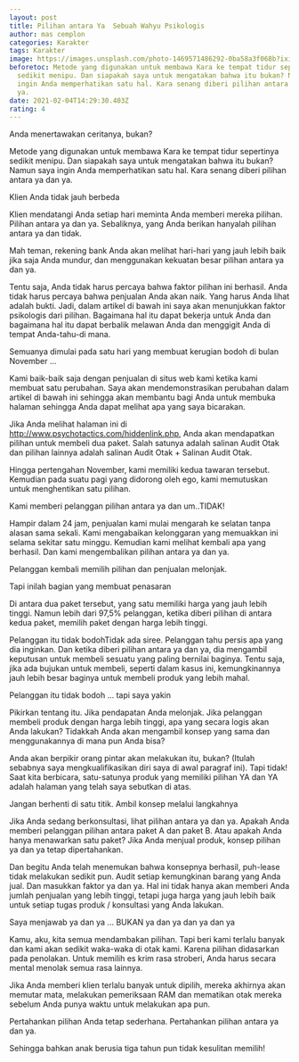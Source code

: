 ```yaml
---
layout: post
title: Pilihan antara Ya  Sebuah Wahyu Psikologis
author: mas cemplon
categories: Karakter
tags: Karakter
image: https://images.unsplash.com/photo-1469571486292-0ba58a3f068b?ixid=MXwxMjA3fDB8MHxwaG90by1wYWdlfHx8fGVufDB8fHw%3D&ixlib=rb-1.2.1&auto=format&fit=crop&w=750&q=80
beforetoc: Metode yang digunakan untuk membawa Kara ke tempat tidur sepertinya
  sedikit menipu. Dan siapakah saya untuk mengatakan bahwa itu bukan? Namun saya
  ingin Anda memperhatikan satu hal. Kara senang diberi pilihan antara ya dan
  ya.
date: 2021-02-04T14:29:30.403Z
rating: 4
---
```

Anda menertawakan ceritanya, bukan?

Metode yang digunakan untuk membawa Kara ke tempat tidur sepertinya sedikit menipu. Dan siapakah saya untuk mengatakan bahwa itu bukan? Namun saya ingin Anda memperhatikan satu hal. Kara senang diberi pilihan antara ya dan ya.

Klien Anda tidak jauh berbeda

Klien mendatangi Anda setiap hari meminta Anda memberi mereka pilihan. Pilihan antara ya dan ya. Sebaliknya, yang Anda berikan hanyalah pilihan antara ya dan tidak.

Mah teman, rekening bank Anda akan melihat hari-hari yang jauh lebih baik jika saja Anda mundur, dan menggunakan kekuatan besar pilihan antara ya dan ya.

Tentu saja, Anda tidak harus percaya bahwa faktor pilihan ini berhasil. Anda tidak harus percaya bahwa penjualan Anda akan naik. Yang harus Anda lihat adalah bukti. Jadi, dalam artikel di bawah ini saya akan menunjukkan faktor psikologis dari pilihan. Bagaimana hal itu dapat bekerja untuk Anda dan bagaimana hal itu dapat berbalik melawan Anda dan menggigit Anda di tempat Anda-tahu-di mana.

Semuanya dimulai pada satu hari yang membuat kerugian bodoh di bulan November ...

Kami baik-baik saja dengan penjualan di situs web kami ketika kami membuat satu perubahan. Saya akan mendemonstrasikan perubahan dalam artikel di bawah ini sehingga akan membantu bagi Anda untuk membuka halaman sehingga Anda dapat melihat apa yang saya bicarakan.

Jika Anda melihat halaman ini di http://www.psychotactics.com/hiddenlink.php, Anda akan mendapatkan pilihan untuk membeli dua paket. Salah satunya adalah salinan Audit Otak dan pilihan lainnya adalah salinan Audit Otak + Salinan Audit Otak.

Hingga pertengahan November, kami memiliki kedua tawaran tersebut. Kemudian pada suatu pagi yang didorong oleh ego, kami memutuskan untuk menghentikan satu pilihan.

Kami memberi pelanggan pilihan antara ya dan um..TIDAK!

Hampir dalam 24 jam, penjualan kami mulai mengarah ke selatan tanpa alasan sama sekali. Kami mengabaikan kelonggaran yang memuakkan ini selama sekitar satu minggu. Kemudian kami melihat kembali apa yang berhasil. Dan kami mengembalikan pilihan antara ya dan ya.

Pelanggan kembali memilih pilihan dan penjualan melonjak.

Tapi inilah bagian yang membuat penasaran

Di antara dua paket tersebut, yang satu memiliki harga yang jauh lebih tinggi. Namun lebih dari 97,5% pelanggan, ketika diberi pilihan di antara kedua paket, memilih paket dengan harga lebih tinggi.

Pelanggan itu tidak bodohTidak ada siree. Pelanggan tahu persis apa yang dia inginkan. Dan ketika diberi pilihan antara ya dan ya, dia mengambil keputusan untuk membeli sesuatu yang paling bernilai baginya. Tentu saja, jika ada bujukan untuk membeli, seperti dalam kasus ini, kemungkinannya jauh lebih besar baginya untuk membeli produk yang lebih mahal.

Pelanggan itu tidak bodoh ... tapi saya yakin

Pikirkan tentang itu. Jika pendapatan Anda melonjak. Jika pelanggan membeli produk dengan harga lebih tinggi, apa yang secara logis akan Anda lakukan? Tidakkah Anda akan mengambil konsep yang sama dan menggunakannya di mana pun Anda bisa?

Anda akan berpikir orang pintar akan melakukan itu, bukan? (Itulah sebabnya saya mengkualifikasikan diri saya di awal paragraf ini). Tapi tidak! Saat kita berbicara, satu-satunya produk yang memiliki pilihan YA dan YA adalah halaman yang telah saya sebutkan di atas.

Jangan berhenti di satu titik. Ambil konsep melalui langkahnya

Jika Anda sedang berkonsultasi, lihat pilihan antara ya dan ya. Apakah Anda memberi pelanggan pilihan antara paket A dan paket B. Atau apakah Anda hanya menawarkan satu paket? Jika Anda menjual produk, konsep pilihan ya dan ya tetap dipertahankan.

Dan begitu Anda telah menemukan bahwa konsepnya berhasil, puh-lease tidak melakukan sedikit pun. Audit setiap kemungkinan barang yang Anda jual. Dan masukkan faktor ya dan ya. Hal ini tidak hanya akan memberi Anda jumlah penjualan yang lebih tinggi, tetapi juga harga yang jauh lebih baik untuk setiap tugas produk / konsultasi yang Anda lakukan.

Saya menjawab ya dan ya ... BUKAN ya dan ya dan ya dan ya

Kamu, aku, kita semua mendambakan pilihan. Tapi beri kami terlalu banyak dan kami akan sedikit waka-waka di otak kami. Karena pilihan didasarkan pada penolakan. Untuk memilih es krim rasa stroberi, Anda harus secara mental menolak semua rasa lainnya.

Jika Anda memberi klien terlalu banyak untuk dipilih, mereka akhirnya akan memutar mata, melakukan pemeriksaan RAM dan mematikan otak mereka sebelum Anda punya waktu untuk melakukan apa pun.

Pertahankan pilihan Anda tetap sederhana. Pertahankan pilihan antara ya dan ya.

Sehingga bahkan anak berusia tiga tahun pun tidak kesulitan memilih!